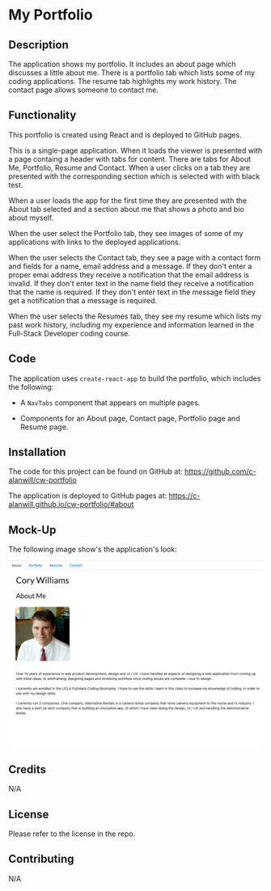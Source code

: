 # My Portfolio

## Description

The application shows my portfolio.  It includes an about page which discusses a little about me.  There is a portfolio tab which lists some of my coding applications.  The resume tab highlights my work history.  The contact page allows someone to contact me.

## Functionality

This portfolio is created using React and is deployed to GitHub pages.  

This is a single-page application.  When it loads the viewer is presented with a page containg a header with tabs for content.  There are tabs for About Me, Portfolio, Resume and Contact.  When a user clicks on a tab they are presented with the corresponding section which is selected with with black test.

When a user loads the app for the first time they are presented with the About tab selected and a section about me that shows a photo and bio about myself.  

When the user select the Portfolio tab, they see images of some of my applications with links to the deployed applications.

When the user selects the Contact tab, they see a page with a contact form and fields for a name, email address and a message.  If they don't enter a proper emai address they receive a notification that the email address is invalid.  If they don't enter text in the name field they receive a notification that the name is required.  If they don't enter text in the message field they get a notification that a message is required.

When the user selects the Resumes tab, they see my resume which lists my past work history, including my experience and information learned in the Full-Stack Developer coding course.

## Code

The application uses `create-react-app` to build the portfolio, which includes the following:

* A `NavTabs` component that appears on multiple pages.

* Components for an About page, Contact page, Portfolio page and Resume page.


## Installation

The code for this project can be found on GitHub at: https://github.com/c-alanwill/cw-portfolio

The application is deployed to GitHub pages at: https://c-alanwill.github.io/cw-portfolio/#about

## Mock-Up

The following image show's the application's look:

![Look of the About Page of App](./public/Assets/about-page.png)

## Credits

N/A

## License

Please refer to the license in the repo.

## Contributing

N/A
